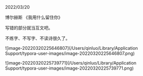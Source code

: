 2022/03/20

博尔赫斯 《我用什么留住你》

写错的部分就当互文吧。

不练字、不写字、不读诗很久了。

![image-20220320225646807](/Users/qinluo/Library/Application Support/typora-user-images/image-20220320225646807.png)

![image-20220320225739771](/Users/qinluo/Library/Application Support/typora-user-images/image-20220320225739771.png)